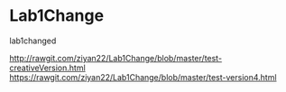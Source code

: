 # Lab1Change
lab1changed


http://rawgit.com/ziyan22/Lab1Change/blob/master/test-creativeVersion.html
https://rawgit.com/ziyan22/Lab1Change/blob/master/test-version4.html
